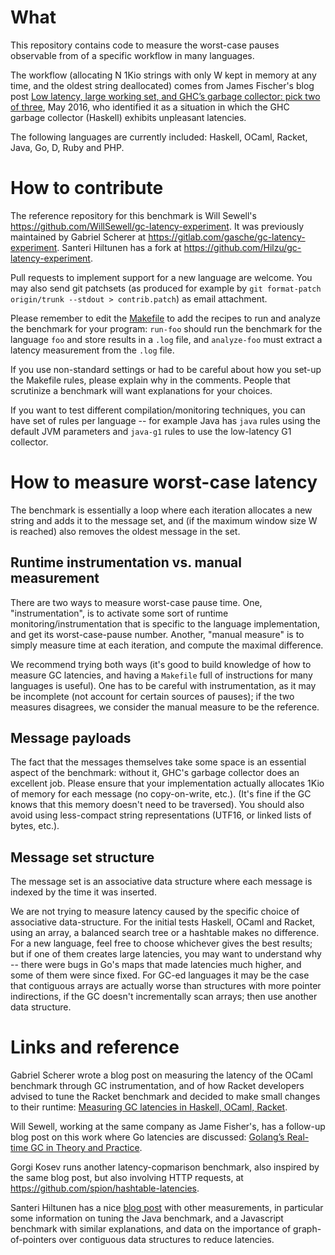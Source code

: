 # What 

This repository contains code to measure the worst-case pauses
observable from of a specific workflow in many languages.

The workflow (allocating N 1Kio strings with only W kept in memory at
any time, and the oldest string deallocated) comes from James
Fischer's blog post [Low latency, large working set, and GHC’s garbage
collector: pick two of
three](https://blog.pusher.com/latency-working-set-ghc-gc-pick-two/),
May 2016, who identified it as a situation in which the GHC garbage
collector (Haskell) exhibits unpleasant latencies.

The following languages are currently included: Haskell, OCaml,
Racket, Java, Go, D, Ruby and PHP.

# How to contribute

The reference repository for this benchmark is Will Sewell's
<https://github.com/WillSewell/gc-latency-experiment>. It was
previously maintained by Gabriel Scherer at
<https://gitlab.com/gasche/gc-latency-experiment>. Santeri Hiltunen
has a fork at <https://github.com/Hilzu/gc-latency-experiment>.

Pull requests to implement support for a new language are
welcome. You may also send git patchsets (as produced for example by
`git format-patch origin/trunk --stdout > contrib.patch`) as email
attachment.

Please remember to edit the [Makefile](Makefile) to add the recipes to
run and analyze the benchmark for your program: `run-foo` should run
the benchmark for the language `foo` and store results in a `.log`
file, and `analyze-foo` must extract a latency measurement from the
`.log` file.

If you use non-standard settings or had to be careful about how you
set-up the Makefile rules, please explain why in the comments. People
that scrutinize a benchmark will want explanations for your choices.

If you want to test different compilation/monitoring techniques, you
can have set of rules per language -- for example Java has `java`
rules using the default JVM parameters and `java-g1` rules to use the
low-latency G1 collector.

# How to measure worst-case latency

The benchmark is essentially a loop where each iteration allocates
a new string and adds it to the message set, and (if the maximum
window size W is reached) also removes the oldest message in the set.

## Runtime instrumentation vs. manual measurement

There are two ways to measure worst-case pause time. One,
"instrumentation", is to activate some sort of runtime
monitoring/instrumentation that is specific to the language
implementation, and get its worst-case-pause number. Another, "manual
measure" is to simply measure time at each iteration, and compute the
maximal difference.

We recommend trying both ways (it's good to build knowledge of how to
measure GC latencies, and having a `Makefile` full of instructions for
many languages is useful). One has to be careful with instrumentation,
as it may be incomplete (not account for certain sources of pauses);
if the two measures disagrees, we consider the manual measure to be the
reference.

## Message payloads

The fact that the messages themselves take some space is an essential
aspect of the benchmark: without it, GHC's garbage collector does an
excellent job. Please ensure that your implementation actually
allocates 1Kio of memory for each message (no copy-on-write,
etc.). (It's fine if the GC knows that this memory doesn't need to
be traversed). You should also avoid using less-compact string
representations (UTF16, or linked lists of bytes, etc.).

## Message set structure

The message set is an associative data structure where each message is
indexed by the time it was inserted.

We are not trying to measure latency caused by the specific choice of
associative data-structure. For the initial tests Haskell, OCaml and
Racket, using an array, a balanced search tree or a hashtable makes no
difference. For a new language, feel free to choose whichever gives
the best results; but if one of them creates large latencies, you may
want to understand why -- there were bugs in Go's maps that made
latencies much higher, and some of them were since fixed. For GC-ed
languages it may be the case that contiguous arrays are actually worse
than structures with more pointer indirections, if the GC doesn't
incrementally scan arrays; then use another data structure.

# Links and reference

Gabriel Scherer wrote a blog post on measuring the latency of the
OCaml benchmark through GC instrumentation, and of how Racket
developers advised to tune the Racket benchmark and decided to make
small changes to their runtime: [Measuring GC latencies in Haskell,
OCaml,
Racket](http://prl.ccs.neu.edu/blog/2016/05/24/measuring-gc-latencies-in-haskell-ocaml-racket/).

Will Sewell, working at the same company as Jame Fisher's, has
a follow-up blog post on this work where Go latencies are discussed:
[Golang’s Real-time GC in Theory and
Practice](https://blog.pusher.com/golangs-real-time-gc-in-theory-and-practice/).

Gorgi Kosev runs another latency-copmarison benchmark, also inspired
by the same blog post, but also involving HTTP requests, at
<https://github.com/spion/hashtable-latencies>.

Santeri Hiltunen has a nice [blog
post](https://blog.hilzu.moe/2016/06/26/studying-gc-latencies/) with
other measurements, in particular some information on tuning the Java
benchmark, and a Javascript benchmark with similar explanations, and
data on the importance of graph-of-pointers over contiguous data
structures to reduce latencies.